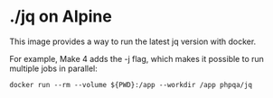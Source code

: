 # ./jq on Alpine

This image provides a way to run the latest jq version with docker.
 
For example, Make 4 adds the -j flag, which makes it possible to run multiple jobs in parallel:

```
docker run --rm --volume ${PWD}:/app --workdir /app phpqa/jq
```
